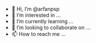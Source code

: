 - 👋 Hi, I’m @arfanpsp
- 👀 I’m interested in ...
- 🌱 I’m currently learning ...
- 💞️ I’m looking to collaborate on ...
- 📫 How to reach me ...

<!---
arfanpsp/arfanpsp is a ✨ special ✨ repository because its `README.md` (this file) appears on your GitHub profile.
You can click the Preview link to take a look at your changes.
--->
